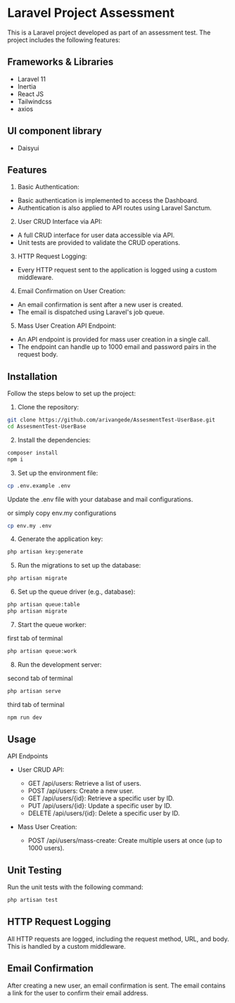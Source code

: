 # Laravel Project Assessment

This is a Laravel project developed as part of an assessment test. The project includes the following features:

## Frameworks & Libraries

-   Laravel 11
-   Inertia
-   React JS
-   Tailwindcss
-   axios

## UI component library

-   Daisyui

## Features

1. Basic Authentication:

-   Basic authentication is implemented to access the Dashboard.
-   Authentication is also applied to API routes using Laravel Sanctum.

2. User CRUD Interface via API:

-   A full CRUD interface for user data accessible via API.
-   Unit tests are provided to validate the CRUD operations.

3. HTTP Request Logging:

-   Every HTTP request sent to the application is logged using a custom middleware.

4. Email Confirmation on User Creation:

-   An email confirmation is sent after a new user is created.
-   The email is dispatched using Laravel's job queue.

5. Mass User Creation API Endpoint:

-   An API endpoint is provided for mass user creation in a single call.
-   The endpoint can handle up to 1000 email and password pairs in the request body.

## Installation

Follow the steps below to set up the project:

1. Clone the repository:

```bash
git clone https://github.com/arivangede/AssesmentTest-UserBase.git
cd AssesmentTest-UserBase
```

2. Install the dependencies:

```bash
composer install
npm i
```

3. Set up the environment file:

```bash
cp .env.example .env
```

Update the .env file with your database and mail configurations.

or simply copy env.my configurations

```bash
cp env.my .env
```

4. Generate the application key:

```bash
php artisan key:generate
```

5. Run the migrations to set up the database:

```bash
php artisan migrate
```

6. Set up the queue driver (e.g., database):

```bash
php artisan queue:table
php artisan migrate
```

7. Start the queue worker:

first tab of terminal

```bash
php artisan queue:work
```

8. Run the development server:

second tab of terminal

```bash
php artisan serve
```

third tab of terminal

```bash
npm run dev
```

## Usage

API Endpoints

-   User CRUD API:

    -   GET /api/users: Retrieve a list of users.
    -   POST /api/users: Create a new user.
    -   GET /api/users/{id}: Retrieve a specific user by ID.
    -   PUT /api/users/{id}: Update a specific user by ID.
    -   DELETE /api/users/{id}: Delete a specific user by ID.

-   Mass User Creation:

    -   POST /api/users/mass-create: Create multiple users at once (up to 1000 users).

## Unit Testing

Run the unit tests with the following command:

```bash
php artisan test
```

## HTTP Request Logging

All HTTP requests are logged, including the request method, URL, and body. This is handled by a custom middleware.

## Email Confirmation

After creating a new user, an email confirmation is sent. The email contains a link for the user to confirm their email address.
